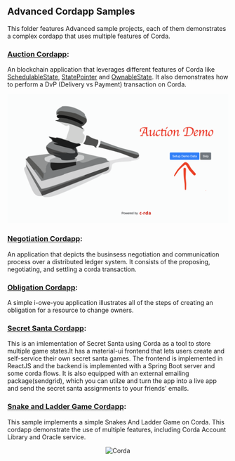 ## Advanced Cordapp Samples 

This folder features Advanced sample projects, each of them demonstrates a complex cordapp that uses multiple features of Corda.

### [Auction Cordapp](./auction-cordapp):
An blockchain application that leverages different features of Corda like [SchedulableState](https://docs.corda.net/docs/corda-os/event-scheduling.html#how-to-implement-scheduled-events), [StatePointer](https://docs.corda.net/docs/corda-os/api-states.html#state-pointers)
and [OwnableState](https://docs.corda.net/docs/corda-os/api-states.html#ownablestate). It also demonstrates how to perform a DvP (Delivery vs Payment) transaction on Corda.  
<p align="center">
  <img src="./auction-cordapp/snaps/setup.png" alt="Corda" width="600">
</p>


### [Negotiation Cordapp](./negotiation-cordapp):
An application that depicts the businsess negotiation and communication process over a distributed ledger system.
It consists of the proposing, negotiating, and settling a corda transaction.  

### [Obligation Cordapp](./obligation-cordapp):
A simple i-owe-you application illustrates all of the steps of creating an obligation for a resource to change owners.  

### [Secret Santa Cordapp](./secretsanta-cordapp):
This is an imlementation of Secret Santa using Corda as a tool to store multiple game states.It has a material-ui frontend that lets users create and self-service their own secret santa games. The frontend is implemented in ReactJS and the backend is implemented with a Spring Boot server and some corda flows. It is also equipped with an external emailing package(sendgrid), which you can utilze and turn the app into a live app and send the secret santa assignments to your friends'
emails.

### [Snake and Ladder Game Cordapp](./snakesandladders-cordapp):
This sample implements a simple Snakes And Ladder Game on Corda. This cordapp demonstrate the use of multiple features, including Corda Account Library and Oracle service.
<p align="center">
  <img src="./snakesandladders-cordapp/snaps/game.png" alt="Corda" width="500">
</p>
